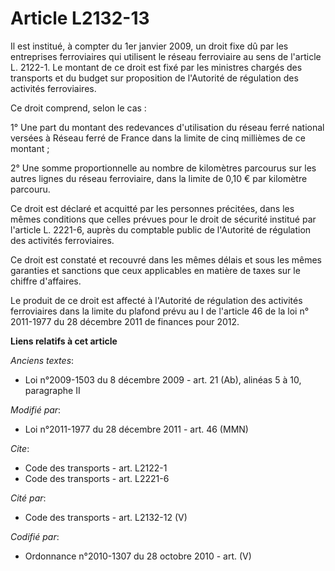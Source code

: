 # Article L2132-13

Il est institué, à compter du 1er janvier 2009, un droit fixe dû par les entreprises ferroviaires qui utilisent le réseau
ferroviaire au sens de l'article L. 2122-1. Le montant de ce droit est fixé par les ministres chargés des transports et du
budget sur proposition de l'Autorité de régulation des activités ferroviaires. 

Ce droit comprend, selon le cas : 

1° Une part du montant des redevances d'utilisation du réseau ferré national versées à Réseau ferré de France dans la limite
de cinq millièmes de ce montant ; 

2° Une somme proportionnelle au nombre de kilomètres parcourus sur les autres lignes du réseau ferroviaire, dans la limite de
0,10 € par kilomètre parcouru. 

Ce droit est déclaré et acquitté par les personnes précitées, dans les mêmes conditions que celles prévues pour le droit de
sécurité institué par l'article L. 2221-6, auprès du comptable public de l'Autorité de régulation des activités
ferroviaires. 

Ce droit est constaté et recouvré dans les mêmes délais et sous les mêmes garanties et sanctions que ceux applicables en
matière de taxes sur le chiffre d'affaires.

Le produit de ce droit est affecté à l'Autorité de régulation des activités ferroviaires dans la limite du plafond prévu au I
de l'article 46 de la loi n° 2011-1977 du 28 décembre 2011 de finances pour 2012.

**Liens relatifs à cet article**

_Anciens textes_:

  - Loi n°2009-1503 du 8 décembre 2009 - art. 21 (Ab), alinéas 5 à 10, paragraphe II

_Modifié par_:

  - Loi n°2011-1977 du 28 décembre 2011 - art. 46 (MMN)

_Cite_:

  - Code des transports - art. L2122-1
  - Code des transports - art. L2221-6

_Cité par_:

  - Code des transports - art. L2132-12 (V)

_Codifié par_:

  - Ordonnance n°2010-1307 du 28 octobre 2010 - art. (V)
